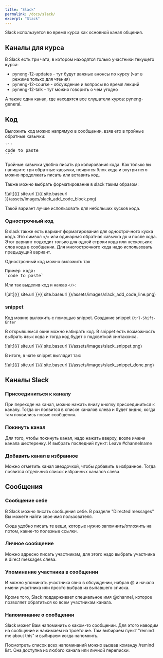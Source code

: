 ```yaml
---
title: "Slack"
permalink: /docs/slack/
excerpt: "Slack"
---
```


Slack используется во время курса как основной канал общения.


## Каналы для курса

В Slack есть три чата, в котором находятся только участники текущего курса:

* pyneng-12-updates - тут будут важные анонсы по курсу (чат в режиме только для чтения)
* pyneng-12-course - обсуждение и вопросы во время лекций
* pyneng-12-talk - тут можно говорить о чем угодно

А также один канал, где находятся все слушатели курса: pyneng-general.

## Код

Выложить код можно напрямую в сообщении, взяв его в тройные обратные кавычки:
<pre>
```
code to paste
```
</pre>

Тройные кавычки удобно писать до копирования кода. Как только вы напишите три обратные
кавычки, появится блок кода и внутри него можно продолжать писать или вставить код.

Также можно выбрать форматирование в slack таким образом:

![alt]({{ site.url }}{{ site.baseurl }}/assets/images/slack_add_code_block.png)

Такой вариант лучше использовать для небольших кусков кода.

### Однострочный код

В slack также есть вариант форматирования для однострочного куска кода. Это символ `</>` или одинарная обратная кавычка до и после кода.
Этот вариант подходит только для одной строки кода или нескольких слов кода в сообщении.
Для многострочного кода надо использовать предыдущий вариант.

Однострочный код можно выложить так
<pre>
Пример кода:
`code to paste`
</pre>

Или так выделив код и нажав `</>`:

![alt]({{ site.url }}{{ site.baseurl }}/assets/images/slack_add_code_line.png)

### snippet

Код можно выложить с помощью snippet. Создание snippet ``Ctrl-Shift-Enter``

В открывшемся окне можно набирать код.
В snippet есть возможность выбрать язык кода и тогда код будет с подсветкой синтаксиса.

![alt]({{ site.url }}{{ site.baseurl }}/assets/images/slack_snippet.png)

В итоге, в чате snippet выглядит так:

![alt]({{ site.url }}{{ site.baseurl }}/assets/images/slack_snippet_done.png)

## Каналы Slack


### Присоединиться к каналу

При переходе на канал, можно нажать внизу кнопку присоединиться к каналу. Тогда он появится в списке каналов слева и будет видно, когда там появились новые сообщения.

### Покинуть канал

Для того, чтобы покинуть канал, надо нажать вверху, возле имени канала шестеренку. И выбрать последний пункт: Leave #channelname

### Добавить канал в избранное

Можно отметить канал звездочкой, чтобы добавить в избранное. Тогда появится отдельный список избранных каналов слева.

## Сообщения

### Сообщение себе

В Slack можно писать сообщения себе.
В разделе "Directed messages" Вы можете найти свое имя пользователя.

Сюда удобно писать те вещи, которые нужно запомнить/отложить на потом, какие-то полезные ссылки.

### Личное сообщение

Можно адресно писать участникам, для этого надо выбрать участника в direct messages слева.

### Упоминание участника в сообщении

И можно упоминать участника явно в обсуждении, набрав @ и начало имени участника или просто выбрав из выпавшего списка.

Кроме того, Slack поддерживает специальное имя @channel, которое позволяет обратиться ко всем участникам канала.

### Напоминание о сообщении

Slack может Вам напоминить о каком-то сообщении. Для этого наводим на сообщение и нажимаем на троеточие. Там выбираем пункт "remind me about this" и выбираем когда напомнить.

Посмотреть список всех напоминаний можно вызвав команду /remind list.
Она доступна из любого канала или личной переписки.
